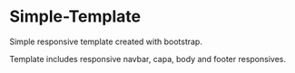 # Simple-Template
Simple responsive template created with bootstrap.

Template includes responsive navbar, capa, body and footer responsives.
